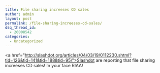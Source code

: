 ```yaml
---
title: File sharing increeses CD sales
author: admin
layout: post
permalink: /file-sharing-increeses-cd-sales/
dsq_thread_id:
  - 26008542
categories:
  - Uncategorized
---
```

<a href=\"http://slashdot.org/articles/04/03/19/0112230.shtml?tid=126&tid=141&tid=188&tid=95\">Slashdot are reporting</a> that file sharing increeses CD sales! In your face RIAA!